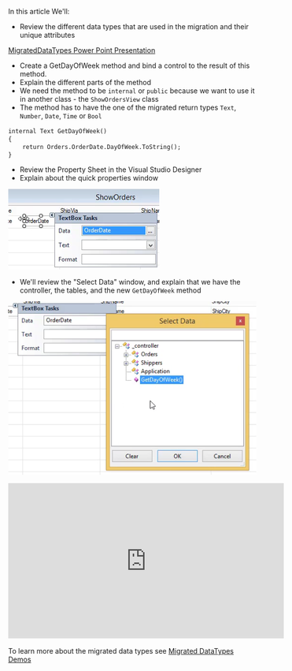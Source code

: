 ﻿In this article We'll:

* Review the different data types that are used in the migration and their unique attributes

[MigratedDataTypes Power Point Presentation](MigratedDataTypes.pptx)

* Create a GetDayOfWeek method and bind a control to the result of this method.
* Explain the different parts of the method
* We need the method to be `internal` or `public` because we want to use it in another class - the `ShowOrdersView` class
* The method has to have the one of the migrated return types `Text`, `Number`, `Date`, `Time` or `Bool`
```csdiff
internal Text GetDayOfWeek()
{
    return Orders.OrderDate.DayOfWeek.ToString();
}
```

* Review the Property Sheet in the Visual Studio Designer
* Explain about the quick properties window

![2017 02 24 08H32 34](2017-02-24_08h32_34.png)
* We'll review the "Select Data" window, and explain that we have the controller, the tables, and the new `GetDayOfWeek` method

![2017 02 24 08H35 18](2017-02-24_08h35_18.png)


<iframe width="560" height="315" src="https://www.youtube.com/embed/sVi8uQlCBNE?list=PL1DEQjXG2xnKm-XBP3t3KCFZzWMVogMlj" frameborder="0" allowfullscreen></iframe>



To learn more about the migrated data types see [Migrated DataTypes Demos](migrated-datatypes-demos.html)